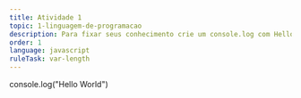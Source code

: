 ```yaml
---
title: Atividade 1
topic: 1-linguagem-de-programacao
description: Para fixar seus conhecimento crie um console.log com Hello World, semelhante ao que ja tem escrito.
order: 1
language: javascript
ruleTask: var-length
---
```

console.log("Hello World")
